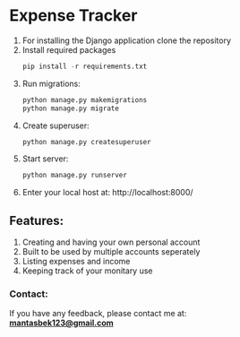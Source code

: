 ﻿# Expense Tracker

 1. For installing the Django application clone the repository
 2. Install required packages
     ``` python
    pip install -r requirements.txt
 3. Run migrations:
     ``` python
    python manage.py makemigrations
    python manage.py migrate
 4. Create superuser:
     ``` python
    python manage.py createsuperuser
 5. Start server:
     ``` python
    python manage.py runserver
 6. Enter your local host at:
    http://localhost:8000/

## Features:

 1. Creating and having your own personal account
 2. Built to be used by multiple accounts seperately
 3. Listing expenses and income
 4. Keeping track of your monitary use

### Contact:

If you have any feedback, please contact me at: **mantasbek123@gmail.com**
